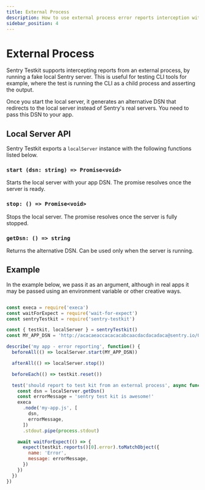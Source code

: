 ```yaml
---
title: External Process
description: How to use external process error reports interception with Sentry Testkit
sidebar_position: 4
---
```


# External Process
Sentry Testkit supports intercepting reports from an external process, by running a fake local Sentry server.
This is useful for testing CLI tools for example, where the test is running the CLI as a child process and asserting the output.

Once you start the local server, it generates an alternative DSN that redirects to the local server instead of Sentry's real servers. You need to pass this DSN to your app.

## Local Server API
Sentry Testkit exports a `localServer` instance with the following functions listed below.

### `start (dsn: string) => Promise<void>`
Starts the local server with your app DSN. The promise resolves once the server is ready.

### `stop: () => Promise<void>`
Stops the local server. The promise resolves once the server is fully stopped.

### `getDsn: () => string`
Returns the alternative DSN. Can be used only when the server is running.


## Example
In the example below, we pass it as an argument, although in real apps it may be passed using an environment variable or other creative ways.
```javascript

const execa = require('execa')
const waitForExpect = require('wait-for-expect')
const sentryTestkit = require('sentry-testkit')

const { testkit, localServer } = sentryTestkit()
const MY_APP_DSN = 'http://acacaeaccacacacabcaacdacdacadaca@sentry.io/000001'

describe('my app - error reporting', function() {
  beforeAll(() => localServer.start(MY_APP_DSN))

  afterAll(() => localServer.stop())

  beforeEach(() => testkit.reset())

  test('should report to test kit from an external process', async function() {
    const dsn = localServer.getDsn()
    const errorMessage = 'sentry test kit is awesome!'
    execa
      .node('my-app.js', [
        dsn,
        errorMessage,
      ])
      .stdout.pipe(process.stdout)

    await waitForExpect(() => {
      expect(testkit.reports()[0].error).toMatchObject({
        name: 'Error',
        message: errorMessage,
      })
    })
  })
})
```
